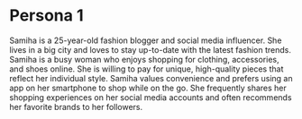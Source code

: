 # Persona 1

Samiha is a 25-year-old fashion blogger and social media influencer. She lives in a big city and loves to stay up-to-date with the latest fashion trends. Samiha is a busy woman who enjoys shopping for clothing, accessories, and shoes online. She is willing to pay for unique, high-quality pieces that reflect her individual style. Samiha values convenience and prefers using an app on her smartphone to shop while on the go. She frequently shares her shopping experiences on her social media accounts and often recommends her favorite brands to her followers.
